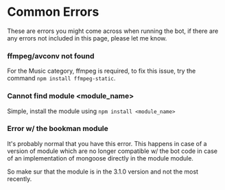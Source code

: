 
# Common Errors

These are errors you might come across when running the bot, if there are any errors not included in this page, please let me know.

### ffmpeg/avconv not found

For the Music category, ffmpeg is required, to fix this issue, try the command `npm install ffmpeg-static`.

### Cannot find module <module_name>

Simple, install the module using `npm install <module_name>`

### Error w/ the bookman module

It's probably normal that you have this error. This happens in case of a version of module which are no longer compatible w/ the bot code in case of an implementation of mongoose directly in the module module.

So make sur that the module is in the 3.1.0 version and not the most recently.
